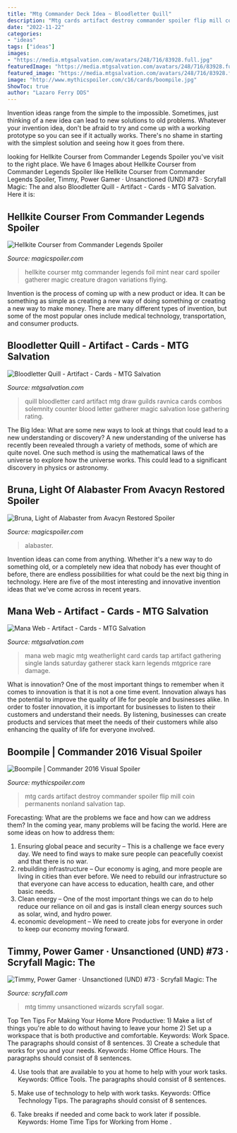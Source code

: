 ```yaml
---
title: "Mtg Commander Deck Idea ~ Bloodletter Quill"
description: "Mtg cards artifact destroy commander spoiler flip mill coin permanents nonland salvation tap"
date: "2022-11-22"
categories:
- "ideas"
tags: ["ideas"]
images:
- "https://media.mtgsalvation.com/avatars/248/716/83928.full.jpg"
featuredImage: "https://media.mtgsalvation.com/avatars/248/716/83928.full.jpg"
featured_image: "https://media.mtgsalvation.com/avatars/248/716/83928.full.jpg"
image: "http://www.mythicspoiler.com/c16/cards/boompile.jpg"
ShowToc: true
author: "Lazaro Ferry DDS"
---
```



Invention ideas range from the simple to the impossible. Sometimes, just thinking of a new idea can lead to new solutions to old problems. Whatever your invention idea, don't be afraid to try and come up with a working prototype so you can see if it actually works. There's no shame in starting with the simplest solution and seeing how it goes from there.

	

		
looking for Hellkite Courser from Commander Legends Spoiler you've visit to the right place. We have 6 Images about Hellkite Courser from Commander Legends Spoiler like Hellkite Courser from Commander Legends Spoiler, Timmy, Power Gamer · Unsanctioned (UND) #73 · Scryfall Magic: The and also Bloodletter Quill - Artifact - Cards - MTG Salvation. Here it is:
		
    
## Hellkite Courser From Commander Legends Spoiler

<img loading=lazy src="https://www.magicspoiler.com/wp-content/uploads/2020/11/Hellkite-Courser-Commander-Legends-Spoiler-265x370.png" onerror="this.onerror=null;this.src='https://tse2.mm.bing.net/th?id=OIP.y939cVBiB2Uo0HLD0f3B7QAAAA&amp;pid=15.1';" alt="Hellkite Courser from Commander Legends Spoiler">

_Source: magicspoiler.com_

>hellkite courser mtg commander legends foil mint near card spoiler gatherer magic creature dragon variations flying. 

	

Invention is the process of coming up with a new product or idea. It can be something as simple as creating a new way of doing something or creating a new way to make money. There are many different types of invention, but some of the most popular ones include medical technology, transportation, and consumer products.

    
## Bloodletter Quill - Artifact - Cards - MTG Salvation

<img loading=lazy src="https://media.mtgsalvation.com/avatars/248/716/83928.full.jpg" onerror="this.onerror=null;this.src='https://tse3.mm.bing.net/th?id=OIP.LOHs26KsRIE0nQ2K66w0OwAAAA&amp;pid=15.1';" alt="Bloodletter Quill - Artifact - Cards - MTG Salvation">

_Source: mtgsalvation.com_

>quill bloodletter card artifact mtg draw guilds ravnica cards combos solemnity counter blood letter gatherer magic salvation lose gathering rating. 

	

The Big Idea: What are some new ways to look at things that could lead to a new understanding or discovery?
A new understanding of the universe has recently been revealed through a variety of methods, some of which are quite novel. One such method is using the mathematical laws of the universe to explore how the universe works. This could lead to a significant discovery in physics or astronomy.

    
## Bruna, Light Of Alabaster From Avacyn Restored Spoiler

<img loading=lazy src="https://www.magicspoiler.com/wp-content/uploads/2012/04/Bruna-Light-of-Alabaster-Avacyn-Restored-Spoiler-265x370.jpg" onerror="this.onerror=null;this.src='https://tse1.mm.bing.net/th?id=OIP.KQoj3XIlU-OnnH6aNpmQnAAAAA&amp;pid=15.1';" alt="Bruna, Light of Alabaster from Avacyn Restored Spoiler">

_Source: magicspoiler.com_

>alabaster. 

	

Invention ideas can come from anything. Whether it's a new way to do something old, or a completely new idea that nobody has ever thought of before, there are endless possibilities for what could be the next big thing in technology. Here are five of the most interesting and innovative invention ideas that we've come across in recent years.

    
## Mana Web - Artifact - Cards - MTG Salvation

<img loading=lazy src="https://media.mtgsalvation.com/avatars/241/315/4435.full.jpg" onerror="this.onerror=null;this.src='https://tse1.mm.bing.net/th?id=OIP.bayZMSTYVqXsrJyzqQ-khQHaKS&amp;pid=15.1';" alt="Mana Web - Artifact - Cards - MTG Salvation">

_Source: mtgsalvation.com_

>mana web magic mtg weatherlight card cards tap artifact gathering single lands saturday gatherer stack karn legends mtgprice rare damage. 

	

What is innovation?
One of the most important things to remember when it comes to innovation is that it is not a one time event. Innovation always has the potential to improve the quality of life for people and businesses alike. In order to foster innovation, it is important for businesses to listen to their customers and understand their needs. By listening, businesses can create products and services that meet the needs of their customers while also enhancing the quality of life for everyone involved.

    
## Boompile | Commander 2016 Visual Spoiler

<img loading=lazy src="http://www.mythicspoiler.com/c16/cards/boompile.jpg" onerror="this.onerror=null;this.src='https://tse1.mm.bing.net/th?id=OIP.jABISXbC7x3ceQ_k7bp77AHaKV&amp;pid=15.1';" alt="Boompile | Commander 2016 Visual Spoiler">

_Source: mythicspoiler.com_

>mtg cards artifact destroy commander spoiler flip mill coin permanents nonland salvation tap. 

	

Forecasting: What are the problems we face and how can we address them?
In the coming year, many problems will be facing the world. Here are some ideas on how to address them: 
1. Ensuring global peace and security – This is a challenge we face every day. We need to find ways to make sure people can peacefully coexist and that there is no war. 
2. rebuilding infrastructure – Our economy is aging, and more people are living in cities than ever before. We need to rebuild our infrastructure so that everyone can have access to education, health care, and other basic needs. 
3. Clean energy – One of the most important things we can do to help reduce our reliance on oil and gas is install clean energy sources such as solar, wind, and hydro power. 
4. economic development – We need to create jobs for everyone in order to keep our economy moving forward.

    
## Timmy, Power Gamer · Unsanctioned (UND) #73 · Scryfall Magic: The

<img loading=lazy src="https://c1.scryfall.com/file/scryfall-cards/large/front/3/f/3fa57822-8bca-4cdd-916f-261dae494228.jpg?1583965783" onerror="this.onerror=null;this.src='https://tse2.mm.bing.net/th?id=OIP.WoPNbRa52a8GoHWhp0wMtQHaKU&amp;pid=15.1';" alt="Timmy, Power Gamer · Unsanctioned (UND) #73 · Scryfall Magic: The">

_Source: scryfall.com_

>mtg timmy unsanctioned wizards scryfall sogar. 

	

Top Ten Tips For Making Your Home More Productive: 1) Make a list of things you're able to do without having to leave your home
2) Set up a workspace that is both productive and comfortable. Keywords: Work Space. The paragraphs should consist of 8 sentences.
3) Create a schedule that works for you and your needs. Keywords: Home Office Hours. The paragraphs should consist of 8 sentences.

4) Use tools that are available to you at home to help with your work tasks. Keywords: Office Tools. The paragraphs should consist of 8 sentences.

5) Make use of technology to help with work tasks. Keywords: Office Technology Tips. The paragraphs should consist of 8 sentences.

6) Take breaks if needed and come back to work later if possible. Keywords: Home Time Tips for Working from Home .

